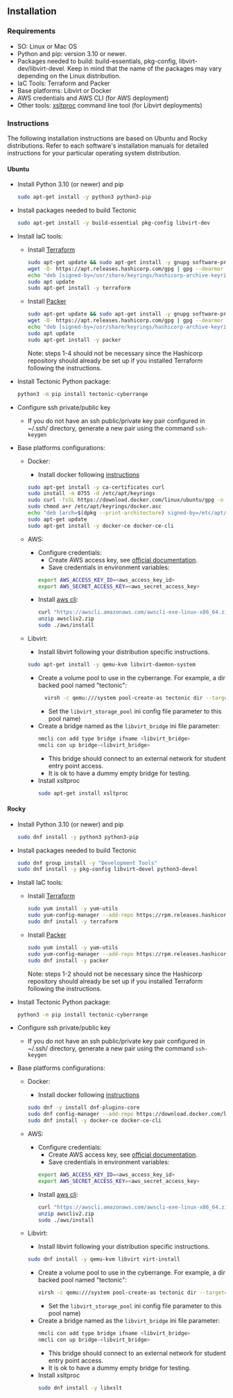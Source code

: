 ## Installation

### Requirements
- SO: Linux or Mac OS
- Python and pip: version 3.10 or newer.
- Packages needed to build: build-essentials, pkg-config, libvirt-dev/libvirt-devel. Keep in mind that the name of the packages may vary depending on the Linux distribution.
- IaC Tools: Terraform and Packer
- Base platforms: Libvirt or Docker
- AWS credentials and AWS CLI (for AWS deployment)
- Other tools: [xsltproc](http://xmlsoft.org/xslt/xsltproc.html) command line tool (for Libvirt deployments)

### Instructions

The following installation instructions are based on Ubuntu and Rocky distributions. Refer to each software's installation manuals for detailed instructions for your particular operating system distribution.

#### Ubuntu
- Install Python 3.10 (or newer) and pip
  ```bash
  sudo apt-get install -y python3 python3-pip
  ```

- Install packages needed to build Tectonic
  ```bash
  sudo apt-get install -y build-essential pkg-config libvirt-dev
  ```
- Install IaC tools:
  - Install [Terraform](https://developer.hashicorp.com/terraform/tutorials/aws-get-started/install-cli)
    ```bash
    sudo apt-get update && sudo apt-get install -y gnupg software-properties-common
    wget -O- https://apt.releases.hashicorp.com/gpg | gpg --dearmor | sudo tee /usr/share/keyrings/hashicorp-archive-keyring.gpg > /dev/null
    echo "deb [signed-by=/usr/share/keyrings/hashicorp-archive-keyring.gpg] https://apt.releases.hashicorp.com $(lsb_release -cs) main" | sudo tee /etc/apt/sources.list.d/hashicorp.list
    sudo apt update
    sudo apt-get install -y terraform
    ```

  - Install [Packer](https://developer.hashicorp.com/packer/tutorials/docker-get-started/get-started-install-cli)
    ```bash
    sudo apt-get update && sudo apt-get install -y gnupg software-properties-common
    wget -O- https://apt.releases.hashicorp.com/gpg | gpg --dearmor | sudo tee /usr/share/keyrings/hashicorp-archive-keyring.gpg > /dev/null
    echo "deb [signed-by=/usr/share/keyrings/hashicorp-archive-keyring.gpg] https://apt.releases.hashicorp.com $(lsb_release -cs) main" | sudo tee /etc/apt/sources.list.d/hashicorp.list
    sudo apt update
    sudo apt-get install -y packer
    ```
    Note: steps 1-4 should not be necessary since the Hashicorp repository should already be set up if you installed Terraform following the instructions. 

- Install Tectonic Python package:
  ```bash
  python3 -m pip install tectonic-cyberrange
  ```

- Configure ssh private/public key
  - If you do not have an ssh public/private key pair configured in ~/.ssh/ directory, generate a new pair using the command `ssh-keygen` 

- Base platforms configurations:
  - Docker:
    - Install docker following [instructions](https://docs.docker.com/engine/install/)
    ```bash
    sudo apt-get install -y ca-certificates curl
    sudo install -m 0755 -d /etc/apt/keyrings
    sudo curl -fsSL https://download.docker.com/linux/ubuntu/gpg -o /etc/apt/keyrings/docker.asc
    sudo chmod a+r /etc/apt/keyrings/docker.asc
    echo "deb [arch=$(dpkg --print-architecture) signed-by=/etc/apt/keyrings/docker.asc] https://download.docker.com/linux/ubuntu $(. /etc/os-release && echo "$VERSION_CODENAME") stable" | sudo tee /etc/apt/sources.list.d/docker.list > /dev/null
    sudo apt-get update
    sudo apt-get install -y docker-ce docker-ce-cli
    ```

  - AWS:
    - Configure credentials:
      - Create AWS access key, see [official documentation](https://docs.aws.amazon.com/IAM/latest/UserGuide/id_credentials_access-keys.html#Using_CreateAccessKey).
      - Save credentials in environment variables:
      ```bash
      export AWS_ACCESS_KEY_ID=<aws_access_key_id>
      export AWS_SECRET_ACCESS_KEY=<aws_secret_access_key>
      ```
    - Install [aws cli](https://docs.aws.amazon.com/cli/latest/userguide/cli-chap-welcome.html):
      ```bash
      curl "https://awscli.amazonaws.com/awscli-exe-linux-x86_64.zip" -o "awscliv2.zip"
      unzip awscliv2.zip
      sudo ./aws/install
      ```

  - Libvirt:
    - Install libvirt following your distribution specific instructions.
    ```bash
    sudo apt-get install -y qemu-kvm libvirt-daemon-system
    ```
    - Create a volume pool to use in the cyberrange. For example, a dir backed pool named "tectonic":
      ```bash
        virsh -c qemu:///system pool-create-as tectonic dir --target=<directory>
      ```
      * Set the `libvirt_storage_pool` ini config file parameter to this pool name)
    - Create a bridge named as the `libvirt_bridge` ini file parameter:
      ```bash
      nmcli con add type bridge ifname <libvirt_bridge>
      nmcli con up bridge-<libvirt_bridge>
      ```
      * This bridge should connect to an external network for student entry point access.
      * It is ok to have a dummy empty bridge for testing.
    - Install xsltproc
      ```bash
      sudo apt-get install xsltproc
      ```

#### Rocky
- Install Python 3.10 (or newer) and pip
  ```bash
  sudo dnf install -y python3 python3-pip
  ```

- Install packages needed to build Tectonic
  ```bash
  sudo dnf group install -y "Development Tools"
  sudo dnf install -y pkg-config libvirt-devel python3-devel
  ```
- Install IaC tools:
  - Install [Terraform](https://developer.hashicorp.com/terraform/tutorials/aws-get-started/install-cli)
    ```bash
    sudo yum install -y yum-utils
    sudo yum-config-manager --add-repo https://rpm.releases.hashicorp.com/RHEL/hashicorp.repo
    sudo dnf install -y terraform
    ```

  - Install [Packer](https://developer.hashicorp.com/packer/tutorials/docker-get-started/get-started-install-cli)
    ```bash
    sudo yum install -y yum-utils
    sudo yum-config-manager --add-repo https://rpm.releases.hashicorp.com/RHEL/hashicorp.repo
    sudo dnf install -y packer
    ```
    Note: steps 1-2 should not be necessary since the Hashicorp repository should already be set up if you installed Terraform following the instructions. 

- Install Tectonic Python package:
  ```bash
  python3 -m pip install tectonic-cyberrange
  ```

- Configure ssh private/public key
  - If you do not have an ssh public/private key pair configured in ~/.ssh/ directory, generate a new pair using the command `ssh-keygen` 

- Base platforms configurations:
  - Docker:
    - Install docker following [instructions](https://docs.docker.com/engine/install/)
    ```bash
    sudo dnf -y install dnf-plugins-core
    sudo dnf config-manager --add-repo https://download.docker.com/linux/centos/docker-ce.repo
    sudo dnf install -y docker-ce docker-ce-cli
    ```

  - AWS:
    - Configure credentials:
      - Create AWS access key, see [official documentation](https://docs.aws.amazon.com/IAM/latest/UserGuide/id_credentials_access-keys.html#Using_CreateAccessKey).
      - Save credentials in environment variables:
      ```bash
      export AWS_ACCESS_KEY_ID=<aws_access_key_id>
      export AWS_SECRET_ACCESS_KEY=<aws_secret_access_key>
      ```
    - Install [aws cli](https://docs.aws.amazon.com/cli/latest/userguide/cli-chap-welcome.html):
      ```bash
      curl "https://awscli.amazonaws.com/awscli-exe-linux-x86_64.zip" -o "awscliv2.zip"
      unzip awscliv2.zip
      sudo ./aws/install
      ```

  - Libvirt:
    - Install libvirt following your distribution specific instructions.
    ```bash
    sudo dnf install -y qemu-kvm libvirt virt-install
    ```
    - Create a volume pool to use in the cyberrange. For example, a dir backed pool named "tectonic":
      ```bash
      virsh -c qemu:///system pool-create-as tectonic dir --target=<directory>
      ```
      * Set the `libvirt_storage_pool` ini config file parameter to this pool name)
    - Create a bridge named as the `libvirt_bridge` ini file parameter:
      ```bash
      nmcli con add type bridge ifname <libvirt_bridge>
      nmcli con up bridge-<libvirt_bridge>
      ```
      * This bridge should connect to an external network for student entry point access.
      * It is ok to have a dummy empty bridge for testing.
    - Install xsltproc
      ```bash
      sudo dnf install -y libxslt
      ```
